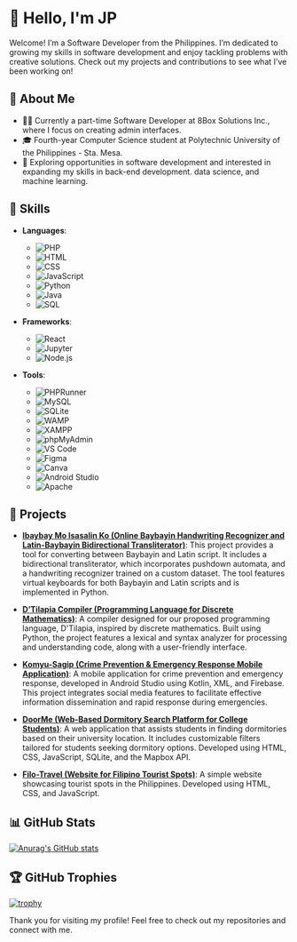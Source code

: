 # 👋 Hello, I'm JP

Welcome! I’m a Software Developer from the Philippines. I’m dedicated to growing my skills in software development and enjoy tackling problems with creative solutions. Check out my projects and contributions to see what I’ve been working on!

## 📝 About Me

- 👨‍💻 Currently a part-time Software Developer at 8Box Solutions Inc., where I focus on creating admin interfaces.
- 🎓 Fourth-year Computer Science student at Polytechnic University of the Philippines - Sta. Mesa.
- 🌟 Exploring opportunities in software development and interested in expanding my skills in back-end development. data science, and machine learning.

## 🌟 Skills

- **Languages**: 
  - ![PHP](https://img.shields.io/badge/-PHP-4F5D95?style=flat&logo=php&logoColor=white)
  - ![HTML](https://img.shields.io/badge/-HTML-E34F26?style=flat&logo=html5&logoColor=white)
  - ![CSS](https://img.shields.io/badge/-CSS-1572B6?style=flat&logo=css3&logoColor=white)
  - ![JavaScript](https://img.shields.io/badge/-JavaScript-F7DF1E?style=flat&logo=javascript&logoColor=black)
  - ![Python](https://img.shields.io/badge/-Python-3776AB?style=flat&logo=python&logoColor=white)
  - ![Java](https://img.shields.io/badge/-Java-007396?style=flat&logo=java&logoColor=white)
  - ![SQL](https://img.shields.io/badge/-SQL-003B57?style=flat&logo=sqlite&logoColor=white)

- **Frameworks**: 
  - ![React](https://img.shields.io/badge/-React-61DAFB?style=flat&logo=react&logoColor=black)
  - ![Jupyter](https://img.shields.io/badge/-Jupyter-F37626?style=flat&logo=jupyter&logoColor=white)
  - ![Node.js](https://img.shields.io/badge/-Node.js-8CC84C?style=flat&logo=node.js&logoColor=white)

- **Tools**:
  - ![PHPRunner](https://img.shields.io/badge/-PHPRunner-2C3E50?style=flat&logo=php&logoColor=white)
  - ![MySQL](https://img.shields.io/badge/-MySQL-4479A1?style=flat&logo=mysql&logoColor=white)
  - ![SQLite](https://img.shields.io/badge/-SQLite-003B57?style=flat&logo=sqlite&logoColor=white)
  - ![WAMP](https://img.shields.io/badge/-WAMP-6C8EBF?style=flat&logo=wamp&logoColor=white)
  - ![XAMPP](https://img.shields.io/badge/-XAMPP-FB7A24?style=flat&logo=xampp&logoColor=white)
  - ![phpMyAdmin](https://img.shields.io/badge/-phpMyAdmin-6C5B9D?style=flat&logo=phpmyadmin&logoColor=white)
  - ![VS Code](https://img.shields.io/badge/-VS%20Code-007ACC?style=flat&logo=visual-studio-code&logoColor=white)
  - ![Figma](https://img.shields.io/badge/-Figma-F24E1E?style=flat&logo=figma&logoColor=white)
  - ![Canva](https://img.shields.io/badge/-Canva-00C4CC?style=flat&logo=canva&logoColor=white)
  - ![Android Studio](https://img.shields.io/badge/-Android%20Studio-3DDC84?style=flat&logo=android-studio&logoColor=white)
  - ![Apache](https://img.shields.io/badge/-Apache-D22128?style=flat&logo=apache&logoColor=white)

## 💼 Projects

- **[Ibaybay Mo Isasalin Ko (Online Baybayin Handwriting Recognizer and Latin-Baybayin Bidirectional Transliterator)](https://github.com/jaypeepeep/Ibaybay-Mo-Isasalin-Ko)**: This project provides a tool for converting between Baybayin and Latin script. It includes a bidirectional transliterator, which incorporates pushdown automata, and a handwriting recognizer trained on a custom dataset. The tool features virtual keyboards for both Baybayin and Latin scripts and is implemented in Python.

- **[D’Tilapia Compiler (Programming Language for Discrete Mathematics)](https://github.com/jaypeepeep/D-Tilapia-Compiler)**: A compiler designed for our proposed programming language, D'Tilapia, inspired by discrete mathematics. Built using Python, the project features a lexical and syntax analyzer for processing and understanding code, along with a user-friendly interface.

- **[Komyu-Sagip (Crime Prevention & Emergency Response Mobile Application)](https://github.com/jaypeepeep/Komyu-Sagip-Mobile-Application)**: A mobile application for crime prevention and emergency response, developed in Android Studio using Kotlin, XML, and Firebase. This project integrates social media features to facilitate effective information dissemination and rapid response during emergencies.

- **[DoorMe (Web-Based Dormitory Search Platform for College Students)](https://github.com/jaypeepeep/DoorMe)**: A web application that assists students in finding dormitories based on their university location. It includes customizable filters tailored for students seeking dormitory options. Developed using HTML, CSS, JavaScript, SQLite, and the Mapbox API.

- **[Filo-Travel (Website for Filipino Tourist Spots)](https://github.com/jaypeepeep/Filo-Travel)**: A simple website showcasing tourist spots in the Philippines. Developed using HTML, CSS, and JavaScript.

## 📊 GitHub Stats

[![Anurag's GitHub stats](https://github-readme-stats.vercel.app/api?username=jaypeepeep&show_icons=true&hide_title=true&count_private=true&hide=prs&theme=radical)](https://github.com/anuraghazra/github-readme-stats)

## 🏆 GitHub Trophies

[![trophy](https://github-profile-trophy.vercel.app/?username=jaypeepeep&theme=onedark)](https://github.com/ryo-ma/github-profile-trophy)

Thank you for visiting my profile! Feel free to check out my repositories and connect with me.






